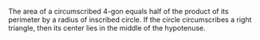 The area of a circumscribed 4-gon equals half of the product of its perimeter by a radius of inscribed circle.
If the circle circumscribes a right triangle, then its center lies in the middle of the hypotenuse.